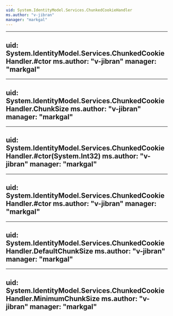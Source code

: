 ```yaml
---
uid: System.IdentityModel.Services.ChunkedCookieHandler
ms.author: "v-jibran"
manager: "markgal"
---
```


---
uid: System.IdentityModel.Services.ChunkedCookieHandler.#ctor
ms.author: "v-jibran"
manager: "markgal"
---

---
uid: System.IdentityModel.Services.ChunkedCookieHandler.ChunkSize
ms.author: "v-jibran"
manager: "markgal"
---

---
uid: System.IdentityModel.Services.ChunkedCookieHandler.#ctor(System.Int32)
ms.author: "v-jibran"
manager: "markgal"
---

---
uid: System.IdentityModel.Services.ChunkedCookieHandler.#ctor
ms.author: "v-jibran"
manager: "markgal"
---

---
uid: System.IdentityModel.Services.ChunkedCookieHandler.DefaultChunkSize
ms.author: "v-jibran"
manager: "markgal"
---

---
uid: System.IdentityModel.Services.ChunkedCookieHandler.MinimumChunkSize
ms.author: "v-jibran"
manager: "markgal"
---
